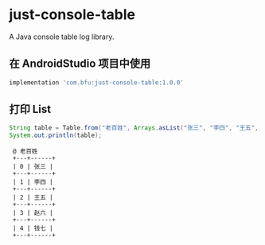 # just-console-table
A Java console table log library.

## 在 AndroidStudio 项目中使用
```gradle
implementation 'com.bfu:just-console-table:1.0.0'
```

## 打印 List
```java
String table = Table.from("老百姓", Arrays.asList("张三", "李四", "王五", "赵六", "钱七"));
System.out.println(table);
```
 ```console
  @ 老百姓
  +---+------+
  | 0 | 张三 |
  +---+------+
  | 1 | 李四 |
  +---+------+
  | 2 | 王五 |
  +---+------+
  | 3 | 赵六 |
  +---+------+
  | 4 | 钱七 |
  +---+------+
```
